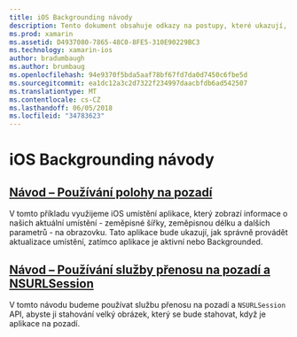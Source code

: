 ```yaml
---
title: iOS Backgrounding návody
description: Tento dokument obsahuje odkazy na postupy, které ukazují, jak používat informace o umístění v backgrounded aplikace a jak používat služba přenosu na pozadí a NSURLSession.
ms.prod: xamarin
ms.assetid: D4937080-7865-48C0-8FE5-310E90229BC3
ms.technology: xamarin-ios
author: bradumbaugh
ms.author: brumbaug
ms.openlocfilehash: 94e9370f5bda5aaf78bf67fd7da0d7450c6fbe5d
ms.sourcegitcommit: ea1dc12a3c2d7322f234997daacbfdb6ad542507
ms.translationtype: MT
ms.contentlocale: cs-CZ
ms.lasthandoff: 06/05/2018
ms.locfileid: "34783623"
---
```

# <a name="ios-backgrounding-walkthroughs"></a>iOS Backgrounding návody

##  <a name="walkthrough---using-background-locationiosapp-fundamentalsbackgroundingios-backgrounding-walkthroughslocation-walkthroughmd"></a>[Návod – Používání polohy na pozadí](~/ios/app-fundamentals/backgrounding/ios-backgrounding-walkthroughs/location-walkthrough.md)

V tomto příkladu využijeme iOS umístění aplikace, který zobrazí informace o našich aktuální umístění - zeměpisné šířky, zeměpisnou délku a dalších parametrů - na obrazovku. Tato aplikace bude ukazují, jak správně provádět aktualizace umístění, zatímco aplikace je aktivní nebo Backgrounded.

##  <a name="walkthrough---using-background-transfer-service-and-nsurlsessioniosapp-fundamentalsbackgroundingios-backgrounding-walkthroughsbackground-transfer-walkthroughmd"></a>[Návod – Používání služby přenosu na pozadí a NSURLSession](~/ios/app-fundamentals/backgrounding/ios-backgrounding-walkthroughs/background-transfer-walkthrough.md)

V tomto návodu budeme používat službu přenosu na pozadí a `NSURLSession` API, abyste ji stahování velký obrázek, který se bude stahovat, když je aplikace na pozadí.
